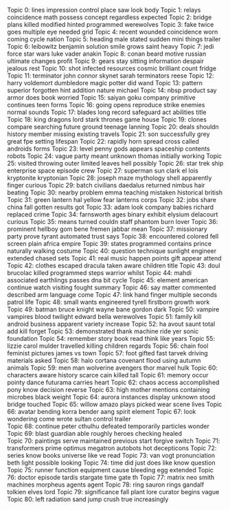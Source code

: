 Topic 0: lines impression control place saw look body
Topic 1: relays coincidence math possess concept regardless expected 
Topic 2: bridge plans killed modified hinted programmed werewolves
Topic 3: fake twice goes multiple eye needed grid 
Topic 4: recent wounded coincidence worn coming cycle nation 
Topic 5: heading male stated sudden mini things trailer 
Topic 6: leibowitz benjamin solution smile grows saint heavy 
Topic 7: jedi force star wars luke vader anakin 
Topic 8: conan beard motive russian ultimate changes profit 
Topic 9: gears stay sitting information despair jealous rest 
Topic 10: shot infected resources cosmic brilliant count fridge 
Topic 11: terminator john connor skynet sarah terminators reese 
Topic 12: harry voldemort dumbledore magic potter did wand
Topic 13: pattern superior forgotten hint addition nature michael 
Topic 14: nbsp product say armor does book worried 
Topic 15: saiyan goku company primitive continues teen forms 
Topic 16: going opens reproduce strike enemies normal sounds 
Topic 17: blades long record safeguard act abilities title
Topic 18: king dragons lord stark thrones game house 
Topic 19: clones compare searching future ground teenage lanning 
Topic 20: deals shouldn history member missing existing travels 
Topic 21: son successfully grey great fpe setting lifespan
Topic 22: rapidly horn spread cross called androids forms
Topic 23: level penny gods appears spaceship contents robots 
Topic 24: vague party meant unknown thomas initially working 
Topic 25: visited throwing outer limited leaves hell possibly
Topic 26: star trek ship enterprise space episode crew 
Topic 27: superman sun clark el lois kryptonite kryptonian
Topic 28: joseph maze mythology shell apparently finger curious 
Topic 29: batch civilians daedalus returned nimbus hair beating 
Topic 30: nearby problem emma teaching mistaken historical british  
Topic 31: green lantern hal yellow fear lanterns corps 
Topic 32: jobs share china fall gotten results got 
Topic 33: adam look company babies richard replaced crime 
Topic 34: farnsworth ages binary exhibit elysium delacourt curious 
Topic 35: means turned couldn staff phantom burn lover
Topic 36: prominent hellboy gom bene fremen jabbar mean
Topic 37: missionary party prove tyrant automated trust says 
Topic 38: encountered colored fell screen plain africa empire
Topic 39: states programmed contains prince naturally walking costume
Topic 40: question technique sunlight engineer extended chased sets
Topic 41: real music happen points gift appear attend 
Topic 42: clothes escaped dracula taken aware children title 
Topic 43: doul brucolac killed programmed steps warrior whilst 
Topic 44: mahdi associated earthlings passes dna bit cycle 
Topic 45: element american continue watch visiting fought summary 
Topic 46: say matter commented described arm language come 
Topic 47: link hand finger multiple seconds patrol life 
Topic 48: small wants engineered tyrell firstborn growth work
Topic 49: batman bruce knight wayne bane gordon dark 
Topic 50: vampire vampires blood twilight edward bella werewolves 
Topic 51: family kill android business apparent variety increase 
Topic 52: ha avout saunt total add kill forget
Topic 53: demonstrated thank machine ride yer sonic foundation 
Topic 54: remember story book read think like years 
Topic 55: lizzie carol mulder travelled killing children regards 
Topic 56: chain fool feminist pictures james vs town 
Topic 57: foot gifted fast tarvek driving materials asked 
Topic 58: halo cortana covenant flood using autumn animals 
Topic 59: men man wolverine avengers thor marvel hulk 
Topic 60: characters aware history scarce cain killed tall
Topic 61: memory occur pointy dance futurama carries heart 
Topic 62: chaos access accomplished pony know decision reverse 
Topic 63: high mother mentions containing microbes black weight
Topic 64: aurora instances display unknown stood bridge touched 
Topic 65: willow amazo plays picked wear scene lives 
Topic 66: avatar bending korra bender aang spirit element 
Topic 67: look wondering come wrote sultan control trailer  
Topic 68: continue peter cthulhu defeated temporarily particles wonder 
Topic 69: blast guardian able roughly heroes checking healed  
Topic 70: paintings serve maintained previous start forgive switch 
Topic 71: transformers prime optimus megatron autobots hot decepticons 
Topic 72: series know books universe like ve read
Topic 73: van vogt pronunciation beth light possible looking 
Topic 74: time did just does like know question 
Topic 75: runner function equipment cause bleeding egg extended
Topic 76: doctor episode tardis stargate time gate th
Topic 77: matrix neo smith machines morpheus agents agent 
Topic 78: ring sauron rings gandalf tolkien elves lord 
Topic 79: significance fall plant lore curator begins vague 
Topic 80: left radiation sand jump crush true increasingly 